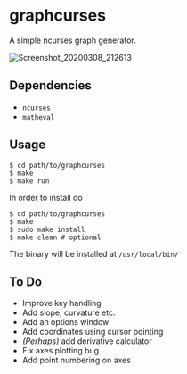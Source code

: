 # graphcurses

A simple ncurses graph generator.

![Screenshot_20200308_212613](https://user-images.githubusercontent.com/54286563/76169715-b3994d80-6183-11ea-97e0-4003239ecfe3.png)

## Dependencies

* `ncurses` 
* `matheval`

## Usage

```shell
$ cd path/to/graphcurses
$ make
$ make run
```
In order to install do
```shell
$ cd path/to/graphcurses
$ make
$ sudo make install
$ make clean # optional
```
The binary will be installed at `/usr/local/bin/`

## To Do

* Improve key handling
* Add slope, curvature etc.
* Add an options window
* Add coordinates using cursor pointing
* *(Perhaps)* add derivative calculator
* Fix axes plotting bug
* Add point numbering on axes
